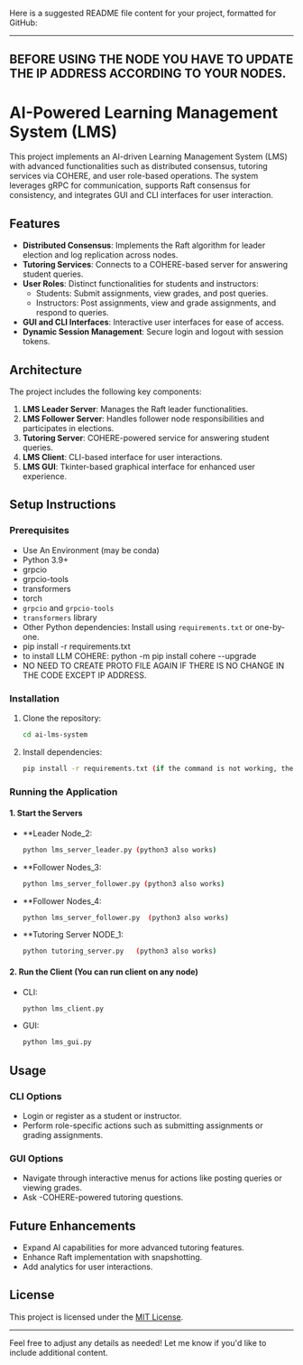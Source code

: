 Here is a suggested README file content for your project, formatted for GitHub:

---
## BEFORE USING THE NODE YOU HAVE TO UPDATE THE IP ADDRESS ACCORDING TO YOUR NODES.

# AI-Powered Learning Management System (LMS)

This project implements an AI-driven Learning Management System (LMS) with advanced functionalities such as distributed consensus, tutoring services via COHERE, and user role-based operations. The system leverages gRPC for communication, supports Raft consensus for consistency, and integrates GUI and CLI interfaces for user interaction.

## Features

- **Distributed Consensus**: Implements the Raft algorithm for leader election and log replication across nodes.
- **Tutoring Services**: Connects to a COHERE-based server for answering student queries.
- **User Roles**: Distinct functionalities for students and instructors:
  - Students: Submit assignments, view grades, and post queries.
  - Instructors: Post assignments, view and grade assignments, and respond to queries.
- **GUI and CLI Interfaces**: Interactive user interfaces for ease of access.
- **Dynamic Session Management**: Secure login and logout with session tokens.

## Architecture

The project includes the following key components:

1. **LMS Leader Server**: Manages the Raft leader functionalities.
2. **LMS Follower Server**: Handles follower node responsibilities and participates in elections.
3. **Tutoring Server**: COHERE-powered service for answering student queries.
4. **LMS Client**: CLI-based interface for user interactions.
5. **LMS GUI**: Tkinter-based graphical interface for enhanced user experience.

## Setup Instructions

### Prerequisites

- Use An Environment (may be conda) 
- Python 3.9+ 
- grpcio
- grpcio-tools
- transformers
- torch
- `grpcio` and `grpcio-tools`
- `transformers` library
- Other Python dependencies: Install using `requirements.txt` or one-by-one. 
- pip install -r requirements.txt 
- to install LLM COHERE:  python -m pip install cohere --upgrade
- NO NEED TO CREATE PROTO FILE AGAIN IF THERE IS NO CHANGE IN THE CODE EXCEPT IP ADDRESS. 

### Installation

1. Clone the repository:
   ```bash
   cd ai-lms-system
   ```
2. Install dependencies:
   ```bash
   pip install -r requirements.txt (if the command is not working, then install separately) 
   ```

### Running the Application

#### 1. Start the Servers
- **Leader Node_2:
  ```bash
  python lms_server_leader.py (python3 also works)
  ```
- **Follower Nodes_3:
  ```bash
  python lms_server_follower.py (python3 also works)
  ```
- **Follower Nodes_4:
  ```bash
  python lms_server_follower.py  (python3 also works)
  ```
- **Tutoring Server NODE_1:
  ```bash
  python tutoring_server.py   (python3 also works)
  ```

#### 2. Run the Client (You can run client on any node)
- CLI:
  ```bash
  python lms_client.py
  ```
- GUI:
  ```bash
  python lms_gui.py
  ```

## Usage

### CLI Options
- Login or register as a student or instructor.
- Perform role-specific actions such as submitting assignments or grading assignments.

### GUI Options
- Navigate through interactive menus for actions like posting queries or viewing grades.
- Ask -COHERE-powered tutoring questions.

## Future Enhancements
- Expand AI capabilities for more advanced tutoring features.
- Enhance Raft implementation with snapshotting.
- Add analytics for user interactions.

## License

This project is licensed under the [MIT License](LICENSE).

---

Feel free to adjust any details as needed! Let me know if you'd like to include additional content.
